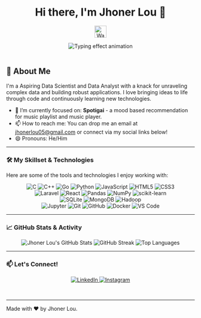 <h1 align="center">Hi there, I'm Jhoner Lou 👋</h1>

<p align="center">
  <img src="https://raw.githubusercontent.com/Shahriyar-R/Shahriyar-R/main/Assets/hand.gif" height="32px" width="32px" alt="Waving hand GIF">
</p>

<div align="center">
  <img src="https://readme-typing-svg.herokuapp.com?font=Fira+Code&size=25&pause=1000&color=36BCF7&width=450&lines=Passionate+Data+Scientist;Building+insights+from+data;Exploring+music+with+code;Always+learning+and+innovating." alt="Typing effect animation" />
</div>
<br>

## 🚀 About Me

I'm a Aspiring Data Scientist and Data Analyst with a knack for unraveling complex data and building robust applications. I love bringing ideas to life through code and continuously learning new technologies.

- 🔭 I’m currently focused on: **Spotigai** - a mood based recommendation for music playlist and music player.
- 📫 How to reach me: You can drop me an email at jhonerlou05@gmail.com or connect via my social links below\!
- 😄 Pronouns: He/Him

---

### 🛠️ My Skillset & Technologies

Here are some of the tools and technologies I enjoy working with:

<p align="center">
  <img src="https://img.shields.io/badge/C-A8B9CC?style=for-the-badge&logo=c&logoColor=black" alt="C" />
  <img src="https://img.shields.io/badge/C%2B%2B-00599C?style=for-the-badge&logo=cplusplus&logoColor=white" alt="C++" />
  <img src="https://img.shields.io/badge/Go-00ADD8?style=for-the-badge&logo=go&logoColor=white" alt="Go" />
  <img src="https://img.shields.io/badge/Python-3776AB?style=for-the-badge&logo=python&logoColor=white" alt="Python" />
  <img src="https://img.shields.io/badge/JavaScript-F7DF1E?style=for-the-badge&logo=javascript&logoColor=black" alt="JavaScript" />
  <img src="https://img.shields.io/badge/HTML5-E34F26?style=for-the-badge&logo=html5&logoColor=white" alt="HTML5" />
  <img src="https://img.shields.io/badge/CSS3-1572B6?style=for-the-badge&logo=css3&logoColor=white" alt="CSS3" />
  <br>
  <img src="https://img.shields.io/badge/Laravel-FF2D20?style=for-the-badge&logo=laravel&logoColor=white" alt="Laravel" />
  <img src="https://img.shields.io/badge/React-61DAFB?style=for-the-badge&logo=react&logoColor=black" alt="React" />
  <img src="https://img.shields.io/badge/Pandas-150458?style=for-the-badge&logo=pandas&logoColor=white" alt="Pandas" />
  <img src="https://img.shields.io/badge/NumPy-013243?style=for-the-badge&logo=numpy&logoColor=white" alt="NumPy" />
  <img src="https://img.shields.io/badge/scikit--learn-F7931A?style=for-the-badge&logo=scikit-learn&logoColor=white" alt="scikit-learn" />
  <br>
  <img src="https://img.shields.io/badge/SQLite-003B57?style=for-the-badge&logo=sqlite&logoColor=white" alt="SQLite" />
  <img src="https://img.shields.io/badge/MongoDB-47A248?style=for-the-badge&logo=mongodb&logoColor=white" alt="MongoDB" />
  <img src="https://img.shields.io/badge/Hadoop-66CCFF?style=for-the-badge&logo=apachehadoop&logoColor=black" alt="Hadoop" />
  <br>
  <img src="https://img.shields.io/badge/Jupyter-F37626?style=for-the-badge&logo=jupyter&logoColor=white" alt="Jupyter" />
  <img src="https://img.shields.io/badge/Git-F05032?style=for-the-badge&logo=git&logoColor=white" alt="Git" />
  <img src="https://img.shields.io/badge/GitHub-181717?style=for-the-badge&logo=github&logoColor=white" alt="GitHub" />
  <img src="https://img.shields.io/badge/Docker-2496ED?style=for-the-badge&logo=docker&logoColor=white" alt="Docker" />
  <img src="https://img.shields.io/badge/VS%20Code-007ACC?style=for-the-badge&logo=visual-studio-code&logoColor=white" alt="VS Code" />
</p>

---

### 📈 GitHub Stats & Activity

<p align="center">
  <img src="https://github-readme-stats.vercel.app/api?username=JhonerLou&show_icons=true&theme=nord&hide_border=true&count_private=true" alt="Jhoner Lou's GitHub Stats" />
  <img src="https://github-readme-streak-stats.herokuapp.com/?user=JhonerLou&theme=nord&hide_border=true" alt="GitHub Streak" />
  <img src="https://github-readme-stats.vercel.app/api/top-langs/?username=JhonerLou&layout=compact&theme=nord&hide_border=true" alt="Top Languages" />
</p>

---


### 📫 Let's Connect\!

<p align="center">
  <a href="https://linkedin.com/in/jhonerlou" target="_blank">
    <img src="https://img.shields.io/badge/LinkedIn-0077B5?style=for-the-badge&logo=linkedin&logoColor=white" alt="LinkedIn">
  </a>
  <a href="https://instagram.com/jhoner.05" target="_blank">
    <img src="https://img.shields.io/badge/Instagram-E4405F?style=for-the-badge&logo=instagram&logoColor=white" alt="Instagram">
  </a>
  </p>

<br>

---
Made with ❤️ by Jhoner Lou.
